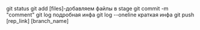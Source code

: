git status
git add [files]-добавляем файлы в stage
git commit -m "comment"
git log подробная инфа 
git log --oneline краткая инфа
git push [rep_link] [branch_name]
